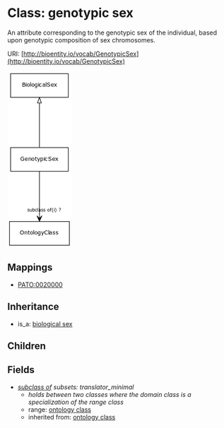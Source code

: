 # Class: genotypic sex


An attribute corresponding to the genotypic sex of the individual, based upon genotypic composition of sex chromosomes.

URI: [http://bioentity.io/vocab/GenotypicSex](http://bioentity.io/vocab/GenotypicSex)

![img](images/GenotypicSex.png)
## Mappings

 * [PATO:0020000](http://purl.obolibrary.org/obo/PATO_0020000)
## Inheritance

 *  is_a: [biological sex](BiologicalSex.md)
## Children

## Fields

 * _[subclass of](subclass_of.md) *subsets: translator_minimal*_
    * _holds between two classes where the domain class is a specialization of the range class_
    * range: [ontology class](OntologyClass.md)
    * inherited from: [ontology class](OntologyClass.md)
